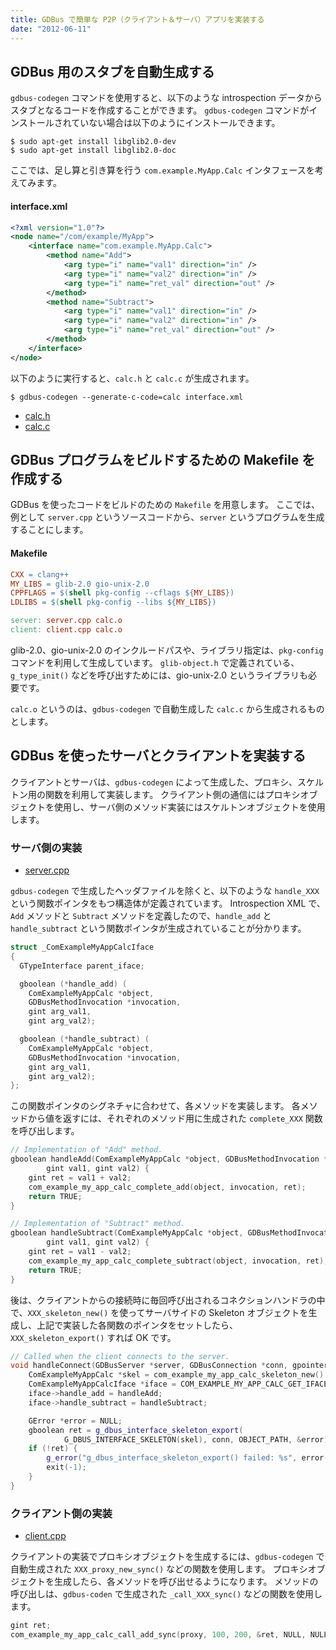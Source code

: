 ```yaml
---
title: GDBus で簡単な P2P（クライアント＆サーバ）アプリを実装する
date: "2012-06-11"
---
```


GDBus 用のスタブを自動生成する
----

`gdbus-codegen` コマンドを使用すると、以下のような introspection データからスタブとなるコードを作成することができます。
`gdbus-codegen` コマンドがインストールされていない場合は以下のようにインストールできます。

```
$ sudo apt-get install libglib2.0-dev
$ sudo apt-get install libglib2.0-doc
```

ここでは、足し算と引き算を行う `com.example.MyApp.Calc` インタフェースを考えてみます。

#### interface.xml

```xml
<?xml version="1.0"?>
<node name="/com/example/MyApp">
    <interface name="com.example.MyApp.Calc">
        <method name="Add">
            <arg type="i" name="val1" direction="in" />
            <arg type="i" name="val2" direction="in" />
            <arg type="i" name="ret_val" direction="out" />
        </method>
        <method name="Subtract">
            <arg type="i" name="val1" direction="in" />
            <arg type="i" name="val2" direction="in" />
            <arg type="i" name="ret_val" direction="out" />
        </method>
    </interface>
</node>
```

以下のように実行すると、`calc.h` と `calc.c` が生成されます。

```
$ gdbus-codegen --generate-c-code=calc interface.xml
```

* [calc.h](./gdbus/calc.h)
* [calc.c](./gdbus/calc.c)


GDBus プログラムをビルドするための Makefile を作成する
----

GDBus を使ったコードをビルドのための `Makefile` を用意します。
ここでは、例として `server.cpp` というソースコードから、`server` というプログラムを生成することにします。

#### Makefile

```makefile
CXX = clang++
MY_LIBS = glib-2.0 gio-unix-2.0
CPPFLAGS = $(shell pkg-config --cflags ${MY_LIBS})
LDLIBS = $(shell pkg-config --libs ${MY_LIBS})

server: server.cpp calc.o
client: client.cpp calc.o
```

glib-2.0、gio-unix-2.0 のインクルードパスや、ライブラリ指定は、`pkg-config` コマンドを利用して生成しています。
`glib-object.h` で定義されている、`g_type_init()` などを呼び出すためには、gio-unix-2.0 というライブラリも必要です。

`calc.o` というのは、`gdbus-codegen` で自動生成した `calc.c` から生成されるものとします。


GDBus を使ったサーバとクライアントを実装する
----

クライアントとサーバは、`gdbus-codegen` によって生成した、プロキシ、スケルトン用の関数を利用して実装します。
クライアント側の通信にはプロキシオブジェクトを使用し、サーバ側のメソッド実装にはスケルトンオブジェクトを使用します。

### サーバ側の実装

* [server.cpp](./gdbus/server.cpp)

`gdbus-codegen` で生成したヘッダファイルを除くと、以下のような `handle_XXX` という関数ポインタをもつ構造体が定義されています。
Introspection XML で、`Add` メソッドと `Subtract` メソッドを定義したので、`handle_add` と `handle_subtract` という関数ポインタが生成されていることが分かります。

```cpp
struct _ComExampleMyAppCalcIface
{
  GTypeInterface parent_iface;

  gboolean (*handle_add) (
    ComExampleMyAppCalc *object,
    GDBusMethodInvocation *invocation,
    gint arg_val1,
    gint arg_val2);

  gboolean (*handle_subtract) (
    ComExampleMyAppCalc *object,
    GDBusMethodInvocation *invocation,
    gint arg_val1,
    gint arg_val2);
};
```

この関数ポインタのシグネチャに合わせて、各メソッドを実装します。
各メソッドから値を返すには、それぞれのメソッド用に生成された `complete_XXX` 関数を呼び出します。

```cpp
// Implementation of "Add" method.
gboolean handleAdd(ComExampleMyAppCalc *object, GDBusMethodInvocation *invocation,
        gint val1, gint val2) {
    gint ret = val1 + val2;
    com_example_my_app_calc_complete_add(object, invocation, ret);
    return TRUE;
}

// Implementation of "Subtract" method.
gboolean handleSubtract(ComExampleMyAppCalc *object, GDBusMethodInvocation *invocation,
        gint val1, gint val2) {
    gint ret = val1 - val2;
    com_example_my_app_calc_complete_subtract(object, invocation, ret);
    return TRUE;
}
```

後は、クライアントからの接続時に毎回呼び出されるコネクションハンドラの中で、`XXX_skeleton_new()` を使ってサーバサイドの Skeleton オブジェクトを生成し、上記で実装した各関数のポインタをセットしたら、`XXX_skeleton_export()` すれば OK です。

```cpp
// Called when the client connects to the server.
void handleConnect(GDBusServer *server, GDBusConnection *conn, gpointer data) {
    ComExampleMyAppCalc *skel = com_example_my_app_calc_skeleton_new();
    ComExampleMyAppCalcIface *iface = COM_EXAMPLE_MY_APP_CALC_GET_IFACE(skel);
    iface->handle_add = handleAdd;
    iface->handle_subtract = handleSubtract;

    GError *error = NULL;
    gboolean ret = g_dbus_interface_skeleton_export(
            G_DBUS_INTERFACE_SKELETON(skel), conn, OBJECT_PATH, &error);
    if (!ret) {
        g_error("g_dbus_interface_skeleton_export() failed: %s", error->message);
        exit(-1);
    }
}
```

### クライアント側の実装

* [client.cpp](./gdbus/client.cpp)

クライアントの実装でプロキシオブジェクトを生成するには、`gdbus-codegen` で自動生成された `XXX_proxy_new_sync()` などの関数を使用します。
プロキシオブジェクトを生成したら、各メソッドを呼び出せるようになります。
メソッドの呼び出しは、`gdbus-coden` で生成された `_call_XXX_sync()` などの関数を使用します。

```cpp
gint ret;
com_example_my_app_calc_call_add_sync(proxy, 100, 200, &ret, NULL, NULL);
```

